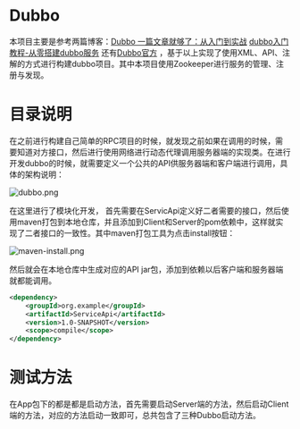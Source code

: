 # Dubbo

本项目主要是参考两篇博客：[Dubbo 一篇文章就够了：从入门到实战](https://segmentfault.com/a/1190000019896723)   [dubbo入门教程-从零搭建dubbo服务](https://www.cnblogs.com/ibigboy/p/10954791.html) 还有[Dubbo官方](http://dubbo.apache.org/zh-cn/docs/user/configuration/annotation.html) ，基于以上实现了使用XML、API、注解的方式进行构建dubbo项目。其中本项目使用Zookeeper进行服务的管理、注册与发现。

# 目录说明

在之前进行构建自己简单的RPC项目的时候，就发现之前如果在调用的时候，需要知道对方接口，然后进行使用网络进行动态代理调用服务器端的实现类。在进行开发dubbo的时候，就需要定义一个公共的API供服务器端和客户端进行调用，具体的架构说明：

![dubbo.png](https://pic.tyzhang.top/images/2020/07/09/dubbo.png)



在这里进行了模块化开发， 首先需要在ServicApi定义好二者需要的接口，然后使用maven打包到本地仓库，并且添加到Client和Server的pom依赖中，这样就实现了二者接口的一致性。其中maven打包工具为点击install按钮：

![maven-install.png](https://pic.tyzhang.top/images/2020/07/09/maven-install.png)

然后就会在本地仓库中生成对应的API jar包，添加到依赖以后客户端和服务器端就都能调用。

```xml
<dependency>
    <groupId>org.example</groupId>
    <artifactId>ServiceApi</artifactId>
    <version>1.0-SNAPSHOT</version>
    <scope>compile</scope>
</dependency>
```

# 测试方法

在App包下的都是都是启动方法，首先需要启动Server端的方法，然后启动Client端的方法，对应的方法启动一致即可，总共包含了三种Dubbo启动方法。